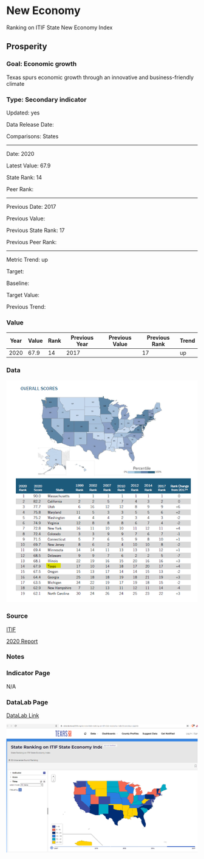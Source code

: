 # New Economy

Ranking on ITIF State New Economy Index

## Prosperity

### Goal: Economic growth

Texas spurs economic growth through an innovative and business-friendly climate

### Type: Secondary indicator

Updated: yes

Data Release Date: 

Comparisons: States


----

Date: 2020

Latest Value: 67.9 

State Rank: 14

Peer Rank: 


----

Previous Date: 2017

Previous Value: 

Previous State Rank: 17

Previous Peer Rank: 


----
Metric Trend: up

Target: 

Baseline: 

Target Value: 

Previous Trend: 



### Value

| Year |  Value      | Rank     | Previous Year   | Previous Value | Previous Rank | Trend | 
| ----------- | ----------- | ----------- | ----------- | ----------- | ----------- | -----------|
|    2020     |    67.9     | 14          |    2017     |             | 17          | up         | 

### Data

![data](./images/neweconomy.PNG)

### Source

[ITIF](https://itif.org/publications/2020/10/19/2020-state-new-economy-index)

[2020 Report](./2020-state-new-economy-index.pdf)

### Notes



### Indicator Page

N/A

### DataLab Page

[DataLab Link](https://datalab.texas2036.org/aiorane/state-ranking-on-itif-state-economy-index?accesskey=vijqmte)

![dad](./images/datalab_neweconomy.PNG)

